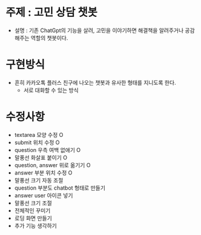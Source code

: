 # 주제 : 고민 상담 챗봇
  - 설명 : 기존 ChatGpt의 기능을 살려, 고민을 이야기하면 해결책을 알려주거나 공감해주는 역할의 챗봇이다.

# 구현방식
  - 흔히 카카오톡 플러스 친구에 나오는 챗봇과 유사한 형태를 지니도록 한다.
  	  * 서로 대화할 수 있는 방식

# 수정사항
  * textarea 모양 수정 O
  * submit 위치 수정 O
  * question 우측 여백 없애기 O
  * 말풍선 화살표 붙이기 O
  * question, answer 위로 옮기기 O
  * answer 부분 위치 수정 O
  * 말풍선 크기 자동 조절
  * question 부분도 chatbot 형태로 만들기
  * answer user 아이콘 넣기
  * 말풍선 크기 조절
  * 전체적인 꾸미기
  * 로딩 화면 만들기
  * 추가 기능 생각하기
